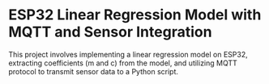 # ESP32 Linear Regression Model with MQTT and Sensor Integration

This project involves implementing a linear regression model on ESP32, extracting coefficients (m and c) from the model, and utilizing MQTT protocol to transmit sensor data to a Python script.